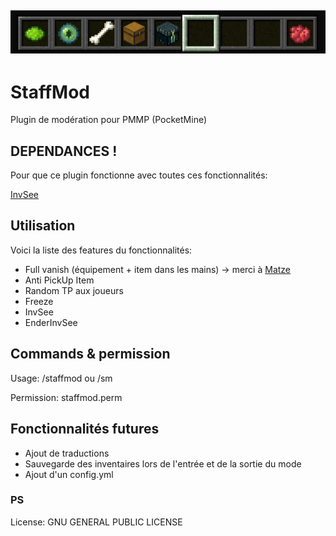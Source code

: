 ![StaffMod banner!](https://github.com/AnzoLeZoo/StaffMod/blob/master/ressources/staffmod.PNG)
---
# StaffMod
Plugin de modération pour PMMP (PocketMine)

## DEPENDANCES !
Pour que ce plugin fonctionne avec toutes ces fonctionnalités:

[InvSee](https://github.com/BlockHorizons/InvSee)

## Utilisation

Voici la liste des features du fonctionnalités:

- Full vanish (équipement + item dans les mains) -> merci à [Matze](https://github.com/Matze997)
- Anti PickUp Item
- Random TP aux joueurs
- Freeze
- InvSee
- EnderInvSee

## Commands & permission
Usage: /staffmod ou /sm

Permission: staffmod.perm

## Fonctionnalités futures
- Ajout de traductions
- Sauvegarde des inventaires lors de l'entrée et de la sortie du mode
- Ajout d'un config.yml

### PS
License: GNU GENERAL PUBLIC LICENSE

